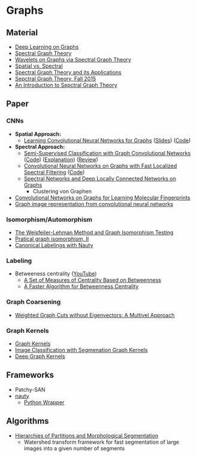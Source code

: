# Graphs

## Material

* [Deep Learning on
  Graphs](https://figshare.com/articles/Deep_Learning_on_Graphs/4491686)
* [Spectral Graph Theory](http://www.math.ucsd.edu/~fan/research/revised.html)
* [Wavelets on Graphs via Spectral Graph
  Theory](https://arxiv.org/pdf/0912.3848.pdf)
* [Spatial vs.
  Spectral](https://www.quora.com/How-do-I-generalize-convolution-of-neural-networks-to-graphs)
* [Spectral Graph Theory and its
  Applications](http://www.cs.yale.edu/homes/spielman/sgta/SpectTut.pdf)
* [Sepctral Graph Theory, Fall
  2015](http://www.cs.yale.edu/homes/spielman/561/)
* [An Introduction to Sepctral Graph
  Theory](http://math.uchicago.edu/~may/REU2012/REUPapers/JiangJ.pdf)

## Paper

### CNNs

* **Spatial Approach:**
  * [Learning Convolutional Neural Networks for
    Graphs](https://arxiv.org/pdf/1605.05273.pdf)
  ([Slides](http://www.matlog.net/icml2016_slides.pdf))
  ([Code](http://patchy.neclab.eu))
* **Spectral Approach:**
  * [Semi-Supervised Classification with Graph Convolutional
  Networks](https://arxiv.org/pdf/1609.02907v3.pdf)
  ([Code](https://github.com/tkipf/gcn))
  ([Explanation](http://tkipf.github.io/graph-convolutional-networks/))
  ([Review](http://www.inference.vc/how-powerful-are-graph-convolutions-review-of-kipf-welling-2016-2/))
  * [Convolutional Neural Networks on Graphs with Fast Localized
    Spectral Filtering](https://arxiv.org/pdf/1606.09375.pdf)
    ([Code](https://github.com/mdeff/cnn_graph))
  * [Spectral Networks and Deep Locally Connected Networks on
    Graphs](https://arxiv.org/pdf/1312.6203v3.pdf)
    * Clustering von Graphen
* [Convolutional Networks on Graphs for Learning Molecular
  Fingerprints](https://hips.seas.harvard.edu/files/duvenaud-graphs-nips-2015.pdf)
* [Graph image representation from convolutional neural
  networks](https://www.google.ch/patents/US9418458)

### Isomorphism/Automorphism

* [The Weisfeiler-Lehman Method and Graph Isomorphism Testing](https://arxiv.org/pdf/1101.5211v1.pdf)
* [Pratical graph isomorphism, II](https://arxiv.org/pdf/1301.1493v1.pdf)
* [Canonical Labelings with
  Nauty](https://computationalcombinatorics.wordpress.com/2012/09/20/canonical-labelings-with-nauty/)

### Labeling

* Betweeness centrality
  ([YouTube](https://www.youtube.com/watch?v=6V_-xWvpMFk))
  * [A Set of Measures of Centrality Based on 
    Betweenness](http://moreno.ss.uci.edu/23.pdf)
  * [A Faster Algorithm for Betweenness 
    Centrality](http://algo.uni-konstanz.de/publications/b-fabc-01.pdf)

### Graph Coarsening

* [Weighted Graph Cuts without Eigenvectors: A Multivel
  Approach](http://www.cs.utexas.edu/users/inderjit/public_papers/multilevel_pami.pdf)

### Graph Kernels

* [Graph Kernels](https://edoc.ub.uni-muenchen.de/7169/1/Borgwardt_KarstenMichael.pdf)
* [Image Classification with Segmenation Graph Kernels](http://www.di.ens.fr/~fbach/harchaoui_bach_cvpr07.pdf)
* [Deep Graph Kernels](http://dl.acm.org/citation.cfm?id=2783417)

## Frameworks

* Patchy-SAN
* [nauty](http://pallini.di.uniroma1.it)
  * [Python Wrapper](https://web.cs.dal.ca/~peter/software/pynauty/html/index.html)

## Algorithms

* [Hierarchies of Partitions and Morphological Segmentation](http://dl.acm.org/citation.cfm?id=715394)
  * Watershed transform framework for fast segmentation of large images into a given number of segments
